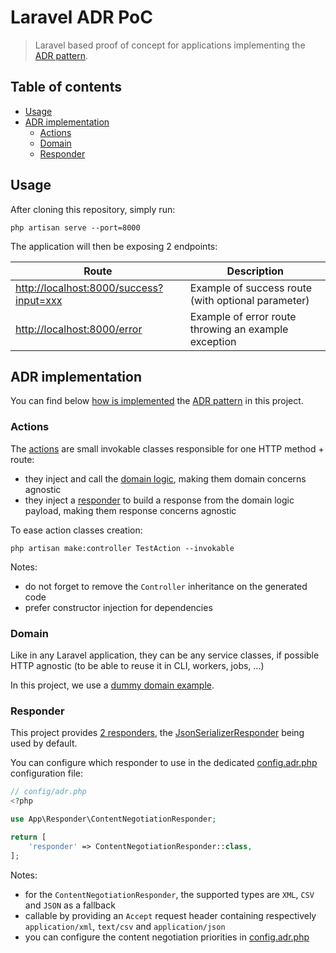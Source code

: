# Laravel ADR PoC

> Laravel based proof of concept for applications implementing the [ADR pattern](https://github.com/pmjones/adr).

## Table of contents

- [Usage](#usage)
- [ADR implementation](#adr-implementation)
  - [Actions](#actions)
  - [Domain](#domain)
  - [Responder](#responder)

## Usage

After cloning this repository, simply run:

```shell
php artisan serve --port=8000
```

The application will then be exposing 2 endpoints:

| Route                                                                              | Description                                          |
|------------------------------------------------------------------------------------|------------------------------------------------------|
| [http://localhost:8000/success?input=xxx](http://localhost:8000/success?input=xxx) | Example of success route (with optional parameter)   |
| [http://localhost:8000/error](http://localhost:8000/error)                         | Example of error route throwing an example exception |


## ADR implementation

You can find below [how is implemented](https://github.com/ekkinox/laravel-adr-poc/pull/1) the [ADR pattern](https://github.com/pmjones/adr) in this project.

### Actions

The [actions](app/Http/Controllers) are small invokable classes responsible for one HTTP method + route:
- they inject and call the [domain logic](app/Domain), making them domain concerns agnostic
- they inject a [responder](app/Responder/ResponderInterface.php) to build a response from the domain logic payload, making them response concerns agnostic

To ease action classes creation:
```shell
php artisan make:controller TestAction --invokable
```

Notes:
- do not forget to remove the `Controller` inheritance on the generated code
- prefer constructor injection for dependencies

### Domain

Like in any Laravel application, they can be any service classes, if possible HTTP agnostic (to be able to reuse it in CLI, workers, jobs, ...)

In this project, we use a [dummy domain example](app/Domain).

### Responder

This project provides [2 responders](app/Responder), the [JsonSerializerResponder](app/Responder/JsonSerializerResponder.php) being used by default.

You can configure which responder to use in the dedicated [config.adr.php](config/adr.php) configuration file:

```php
// config/adr.php
<?php

use App\Responder\ContentNegotiationResponder;

return [
    'responder' => ContentNegotiationResponder::class,
];
```

Notes:
- for the `ContentNegotiationResponder`, the supported types are `XML`, `CSV` and `JSON` as a fallback
- callable by providing an `Accept` request header containing respectively `application/xml`, `text/csv` and `application/json`
- you can configure the content negotiation priorities in [config.adr.php](config/adr.php)

